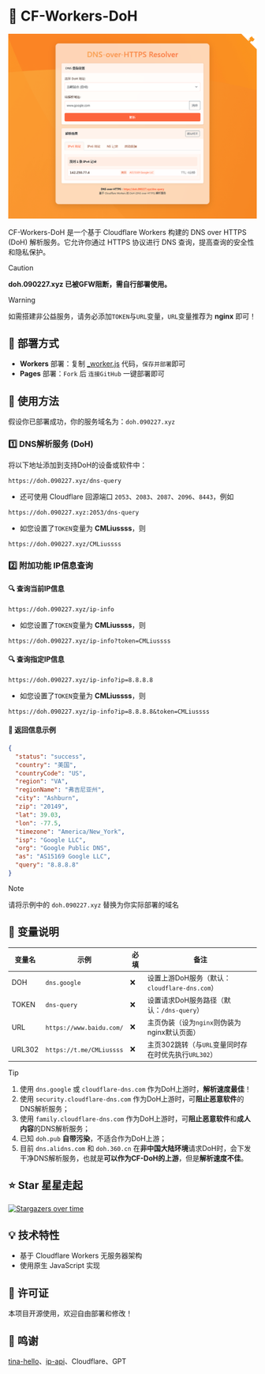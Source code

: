 # 📶 CF-Workers-DoH
![img](./img.png)

CF-Workers-DoH 是一个基于 Cloudflare Workers 构建的 DNS over HTTPS (DoH) 解析服务。它允许你通过 HTTPS 协议进行 DNS 查询，提高查询的安全性和隐私保护。

> [!CAUTION]
> **doh.090227.xyz 已被GFW阻断，需自行部署使用。**

> [!WARNING]
> 如需搭建非公益服务，请务必添加`TOKEN`与`URL`变量，`URL`变量推荐为 **nginx** 即可！

## 🚀 部署方式

- **Workers** 部署：复制 [_worker.js](https://github.com/cmliu/CF-Workers-DoH/blob/main/_worker.js) 代码，`保存并部署`即可
- **Pages** 部署：`Fork` 后 `连接GitHub` 一键部署即可

## 📖 使用方法

假设你已部署成功，你的服务域名为：`doh.090227.xyz`

### 1️⃣ DNS解析服务 (DoH)

将以下地址添加到支持DoH的设备或软件中：

```url
https://doh.090227.xyz/dns-query
```

- 还可使用 Cloudflare 回源端口 `2053`、`2083`、`2087`、`2096`、`8443`，例如
```url
https://doh.090227.xyz:2053/dns-query
```

- 如您设置了`TOKEN`变量为 **CMLiussss**，则
```url
https://doh.090227.xyz/CMLiussss
```
### 2️⃣ 附加功能 IP信息查询

#### 🔍 查询当前IP信息
```url
https://doh.090227.xyz/ip-info
```

- 如您设置了`TOKEN`变量为 **CMLiussss**，则
```url
https://doh.090227.xyz/ip-info?token=CMLiussss
```

#### 🔍 查询指定IP信息
```url
https://doh.090227.xyz/ip-info?ip=8.8.8.8
```

- 如您设置了`TOKEN`变量为 **CMLiussss**，则

```url
https://doh.090227.xyz/ip-info?ip=8.8.8.8&token=CMLiussss
```

#### 📝 **返回信息示例**
```json
{
  "status": "success",
  "country": "美国",
  "countryCode": "US",
  "region": "VA",
  "regionName": "弗吉尼亚州",
  "city": "Ashburn",
  "zip": "20149",
  "lat": 39.03,
  "lon": -77.5,
  "timezone": "America/New_York",
  "isp": "Google LLC",
  "org": "Google Public DNS",
  "as": "AS15169 Google LLC",
  "query": "8.8.8.8"
}
```

> [!NOTE]
> 请将示例中的 `doh.090227.xyz` 替换为你实际部署的域名

## 🔧 变量说明

| 变量名 | 示例 | 必填 | 备注 | 
|--|--|--|--|
| DOH | `dns.google` |❌| 设置上游DoH服务（默认：`cloudflare-dns.com`） |
| TOKEN | `dns-query` |❌| 设置请求DoH服务路径（默认：`/dns-query`） |
| URL | `https://www.baidu.com/` |❌| 主页伪装（设为`nginx`则伪装为nginx默认页面） |
| URL302 | `https://t.me/CMLiussss` |❌| 主页302跳转（与`URL`变量同时存在时优先执行`URL302`）|

> [!TIP]
> 1. 使用 `dns.google` 或 `cloudflare-dns.com` 作为DoH上游时，**解析速度最佳**！
> 2. 使用 `security.cloudflare-dns.com` 作为DoH上游时，可**阻止恶意软件**的DNS解析服务；
> 3. 使用 `family.cloudflare-dns.com` 作为DoH上游时，可**阻止恶意软件**和**成人内容**的DNS解析服务；
> 4. 已知 `doh.pub` **自带污染**，不适合作为DoH上游；
> 5. 目前 `dns.alidns.com` 和 `doh.360.cn` 在**非中国大陆环境**请求DoH时，会下发干净DNS解析服务，也就是**可以作为CF-DoH的上游**，但是**解析速度不佳**。

## ⭐ Star 星星走起
[![Stargazers over time](https://starchart.cc/cmliu/CF-Workers-DoH.svg?variant=adaptive)](https://starchart.cc/cmliu/CF-Workers-DoH)

## 💡 技术特性
- 基于 Cloudflare Workers 无服务器架构
- 使用原生 JavaScript 实现

## 📝 许可证
本项目开源使用，欢迎自由部署和修改！

## 🙏 鸣谢
[tina-hello](https://github.com/tina-hello/doh-cf-workers)、[ip-api](https://ip-api.com/)、Cloudflare、GPT